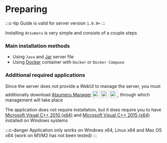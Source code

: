 # Preparing

:::c-tip
Guide is valid for server version `1.0.0+`
:::

Installing `Atsumeru` is very simple and consists of a couple steps

### Main installation methods

- Using `Java` and [Jar](./jar.md) server file
- Using [Docker](./docker.md) container with `Docker` or `Docker Compose`

### Additional required applications

Since the server does not provide a WebUI to manage the server, you must additionally download [Atsumeru Manager](https://github.com/AtsumeruDev/AtsumeruManager) <img style="position: relative; top: 6px;" width="24" height="24" src="/assets/media/icons/windows.png"> <img style="position: relative; top: 6px;" width="24" height="24" src="/assets/media/icons/penguin.png"> <img style="position: relative; top: 6px;" width="24" height="24" src="/assets/media/icons/apple.png">, through which management will take place

The application does not require installation, but it does require you to have [Microsoft Visual C++ 2010 (x64)](https://www.microsoft.com/en-US/download/details.aspx?id=26999) and [Microsoft Visual C++ 2015 (x64)](https://www.microsoft.com/en-US/download/details.aspx?id=53840) installed on Windows systems

:::c-danger
Application only works on Windows x64, Linux x64 and Mac OS x64 (work on M1/M2 has not been tested)
:::